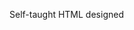 Self-taught HTML designed
              
 
 
 
      
 
 
                                                                                                 